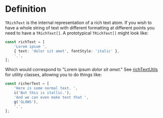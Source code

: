 # Definition

`TRichText` is the internal representation of a rich text atom. If you wish to
have a whole string of text with different formatting at different points you
need to have a `TRichText[]`. A prototypical `TRichText[]` might look like:

```ts
const richText = [
    'Lorem ipsum ',
    { text: 'dolor sit amet', fontStyle: 'italic' },
    '.',
];
```

Which would correspond to "Lorem ipsum _dolor sit amet_." See
[richTextUtils](../util/richtextutils) for utility classes, allowing you to do
things like:

```ts
const richerText = [
    'Here is some normal text. ',
    i('But this is itallic.'),
    'And we can even make text that ',
    g('GLOWS'),
    '.',
];
```
